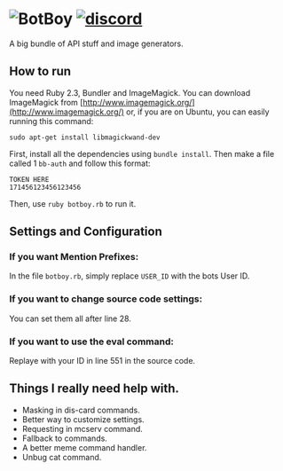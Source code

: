 ![BotBoy](https://raw.github.com/SnazzyPine25/BotBoy/master/bb-logo.png)
[![discord](https://img.shields.io/badge/discord-join-7289DA.svg)](https://discord.gg/0vjTDaDsgOQWUtlv)
============
A big bundle of API stuff and image generators.

## How to run
You need Ruby 2.3, Bundler and ImageMagick.
You can download ImageMagick from [http://www.imagemagick.org/](http://www.imagemagick.org/) or, if you are on Ubuntu, you can easily running this command:
```
sudo apt-get install libmagickwand-dev
```
First, install all the dependencies using `bundle install`. Then make a file called 1 `bb-auth` and follow this format:
```
TOKEN HERE
171456123456123456
```
Then, use `ruby botboy.rb` to run it.

## Settings and Configuration
### If you want Mention Prefixes:
In the file `botboy.rb`, simply replace `USER_ID` with the bots User ID.

### If you want to change source code settings:
You can set them all after line 28.

### If you want to use the eval command:
Replaye with your ID in line 551 in the source code.

## Things I really need help with.
  * Masking in dis-card commands.
  * Better way to customize settings.
  * Requesting in mcserv command.
  * Fallback to commands.
  * A better meme command handler.
  * Unbug cat command.
